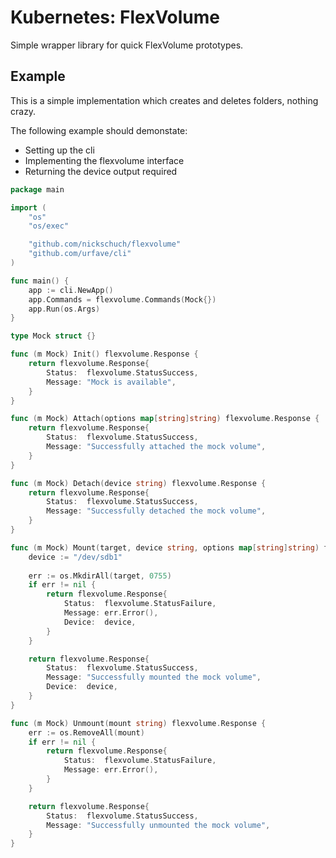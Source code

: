Kubernetes: FlexVolume
======================

Simple wrapper library for quick FlexVolume prototypes.

## Example

This is a simple implementation which creates and deletes folders, nothing crazy.

The following example should demonstate:

* Setting up the cli
* Implementing the flexvolume interface
* Returning the device output required

```go
package main

import (
    "os"
    "os/exec"

    "github.com/nickschuch/flexvolume"
    "github.com/urfave/cli"
)

func main() {
    app := cli.NewApp()
    app.Commands = flexvolume.Commands(Mock{})
    app.Run(os.Args)
}

type Mock struct {}

func (m Mock) Init() flexvolume.Response {
    return flexvolume.Response{
        Status:  flexvolume.StatusSuccess,
        Message: "Mock is available",
    }
}

func (m Mock) Attach(options map[string]string) flexvolume.Response {
    return flexvolume.Response{
        Status:  flexvolume.StatusSuccess,
        Message: "Successfully attached the mock volume",
    }
}

func (m Mock) Detach(device string) flexvolume.Response {
    return flexvolume.Response{
        Status:  flexvolume.StatusSuccess,
        Message: "Successfully detached the mock volume",
    }
}

func (m Mock) Mount(target, device string, options map[string]string) flexvolume.Response {
    device := "/dev/sdb1"
    
    err := os.MkdirAll(target, 0755)
    if err != nil {
        return flexvolume.Response{
            Status:  flexvolume.StatusFailure,
            Message: err.Error(),
            Device:  device,
        }
    }

    return flexvolume.Response{
        Status:  flexvolume.StatusSuccess,
        Message: "Successfully mounted the mock volume",
        Device:  device,
    }
}

func (m Mock) Unmount(mount string) flexvolume.Response {
    err := os.RemoveAll(mount)
    if err != nil {
        return flexvolume.Response{
            Status:  flexvolume.StatusFailure,
            Message: err.Error(),
        }
    }

    return flexvolume.Response{
        Status:  flexvolume.StatusSuccess,
        Message: "Successfully unmounted the mock volume",
    }
}
```
